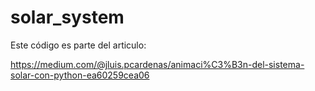 # solar_system

Este código es parte del articulo:

https://medium.com/@jluis.pcardenas/animaci%C3%B3n-del-sistema-solar-con-python-ea60259cea06
